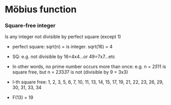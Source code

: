# Möbius function

### Square-free integer

Is any integer not divisible by perfect square (except 1)

- perfect square: sqrt(n) = is integer. sqrt(16) = 4

- SQ: e.g. not divisible by 16=4x4...or 49=7x7...etc

- In other words, no prime number occurs more
than once: e.g. n = 2*5*11 is square free, but n
= 2*3*3*3*7 is not (divisible by 9 = 3x3)

- I-th square free: 1, 2, 3, 5, 6, 7, 10, 11, 13, 14,
15, 17, 19, 21, 22, 23, 26, 29, 30, 31, 33, 34

- F(13) = 19
